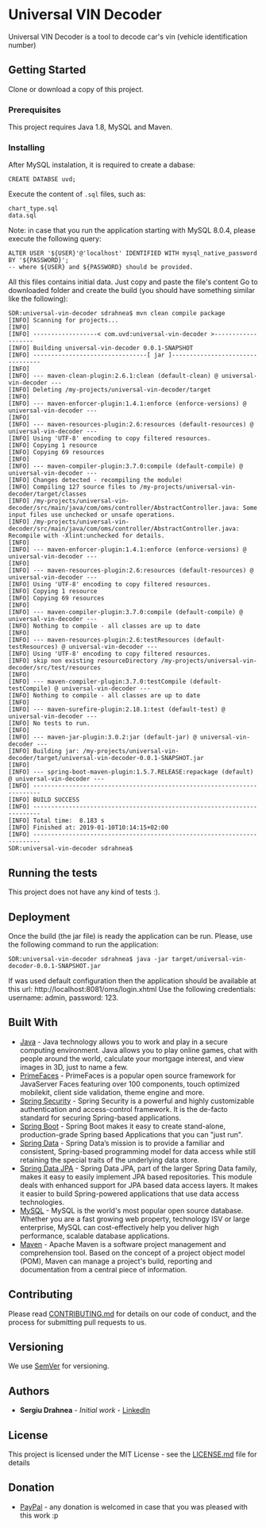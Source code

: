 # Universal VIN Decoder

Universal VIN Decoder is a tool to decode car's vin (vehicle identification number)

## Getting Started

Clone or download a copy of this project.

### Prerequisites

This project requires Java 1.8, MySQL and Maven.

### Installing

After MySQL instalation, it is required to create a dabase:

```
CREATE DATABSE uvd;
```
Execute the content of `.sql` files, such as: 
```
chart_type.sql
data.sql
```
Note: in case that you run the application starting with MySQL 8.0.4, please execute the following query:
```
ALTER USER '${USER}'@'localhost' IDENTIFIED WITH mysql_native_password BY '${PASSWORD}';
-- where ${USER} and ${PASSWORD} should be provided. 
```
All this files contains initial data. Just copy and paste the file's content Go to downloaded folder and create the build (you should have something similar like the following):
```
SDR:universal-vin-decoder sdrahnea$ mvn clean compile package
[INFO] Scanning for projects...
[INFO] 
[INFO] ------------------< com.uvd:universal-vin-decoder >-------------------
[INFO] Building universal-vin-decoder 0.0.1-SNAPSHOT
[INFO] --------------------------------[ jar ]---------------------------------
[INFO] 
[INFO] --- maven-clean-plugin:2.6.1:clean (default-clean) @ universal-vin-decoder ---
[INFO] Deleting /my-projects/universal-vin-decoder/target
[INFO] 
[INFO] --- maven-enforcer-plugin:1.4.1:enforce (enforce-versions) @ universal-vin-decoder ---
[INFO] 
[INFO] --- maven-resources-plugin:2.6:resources (default-resources) @ universal-vin-decoder ---
[INFO] Using 'UTF-8' encoding to copy filtered resources.
[INFO] Copying 1 resource
[INFO] Copying 69 resources
[INFO] 
[INFO] --- maven-compiler-plugin:3.7.0:compile (default-compile) @ universal-vin-decoder ---
[INFO] Changes detected - recompiling the module!
[INFO] Compiling 127 source files to /my-projects/universal-vin-decoder/target/classes
[INFO] /my-projects/universal-vin-decoder/src/main/java/com/oms/controller/AbstractController.java: Some input files use unchecked or unsafe operations.
[INFO] /my-projects/universal-vin-decoder/src/main/java/com/oms/controller/AbstractController.java: Recompile with -Xlint:unchecked for details.
[INFO] 
[INFO] --- maven-enforcer-plugin:1.4.1:enforce (enforce-versions) @ universal-vin-decoder ---
[INFO] 
[INFO] --- maven-resources-plugin:2.6:resources (default-resources) @ universal-vin-decoder ---
[INFO] Using 'UTF-8' encoding to copy filtered resources.
[INFO] Copying 1 resource
[INFO] Copying 69 resources
[INFO] 
[INFO] --- maven-compiler-plugin:3.7.0:compile (default-compile) @ universal-vin-decoder ---
[INFO] Nothing to compile - all classes are up to date
[INFO] 
[INFO] --- maven-resources-plugin:2.6:testResources (default-testResources) @ universal-vin-decoder ---
[INFO] Using 'UTF-8' encoding to copy filtered resources.
[INFO] skip non existing resourceDirectory /my-projects/universal-vin-decoder/src/test/resources
[INFO] 
[INFO] --- maven-compiler-plugin:3.7.0:testCompile (default-testCompile) @ universal-vin-decoder ---
[INFO] Nothing to compile - all classes are up to date
[INFO] 
[INFO] --- maven-surefire-plugin:2.18.1:test (default-test) @ universal-vin-decoder ---
[INFO] No tests to run.
[INFO] 
[INFO] --- maven-jar-plugin:3.0.2:jar (default-jar) @ universal-vin-decoder ---
[INFO] Building jar: /my-projects/universal-vin-decoder/target/universal-vin-decoder-0.0.1-SNAPSHOT.jar
[INFO] 
[INFO] --- spring-boot-maven-plugin:1.5.7.RELEASE:repackage (default) @ universal-vin-decoder ---
[INFO] ------------------------------------------------------------------------
[INFO] BUILD SUCCESS
[INFO] ------------------------------------------------------------------------
[INFO] Total time:  8.183 s
[INFO] Finished at: 2019-01-10T10:14:15+02:00
[INFO] ------------------------------------------------------------------------
SDR:universal-vin-decoder sdrahnea$ 
```

## Running the tests

This project does not have any kind of tests :).

## Deployment

Once the build (the jar file) is ready the application can be run. Please, use the following command to run the application:
```
SDR:universal-vin-decoder sdrahnea$ java -jar target/universal-vin-decoder-0.0.1-SNAPSHOT.jar
```
If was used default configuration then the application should be available at this url: http://localhost:8081/oms/login.xhtml 
Use the following credentials: username: admin, password: 123.

## Built With

* [Java](https://www.java.com/en/download/) - Java technology allows you to work and play in a secure computing environment. Java allows you to play online games, chat with people around the world, calculate your mortgage interest, and view images in 3D, just to name a few.
* [PrimeFaces](https://www.primefaces.org/) - PrimeFaces is a popular open source framework for JavaServer Faces featuring over 100 components, touch optimized mobilekit, client side validation, theme engine and more.
* [Spring Security](https://spring.io/projects/spring-security) - Spring Security is a powerful and highly customizable authentication and access-control framework. It is the de-facto standard for securing Spring-based applications.
* [Spring Boot](https://spring.io/projects/spring-boot) - Spring Boot makes it easy to create stand-alone, production-grade Spring based Applications that you can "just run".
* [Spring Data](https://spring.io/projects/spring-data) - Spring Data’s mission is to provide a familiar and consistent, Spring-based programming model for data access while still retaining the special traits of the underlying data store.
* [Spring Data JPA](https://spring.io/projects/spring-data-jpa) - Spring Data JPA, part of the larger Spring Data family, makes it easy to easily implement JPA based repositories. This module deals with enhanced support for JPA based data access layers. It makes it easier to build Spring-powered applications that use data access technologies.
* [MySQL](https://www.mysql.com/) - MySQL is the world's most popular open source database. Whether you are a fast growing web property, technology ISV or large enterprise, MySQL can cost-effectively help you deliver high performance, scalable database applications.
* [Maven](https://maven.apache.org/) - Apache Maven is a software project management and comprehension tool. Based on the concept of a project object model (POM), Maven can manage a project's build, reporting and documentation from a central piece of information. 

## Contributing

Please read [CONTRIBUTING.md](CONTRIBUTING.md) for details on our code of conduct, and the process for submitting pull requests to us.

## Versioning

We use [SemVer](http://semver.org/) for versioning.

## Authors

* **Sergiu Drahnea** - *Initial work* - [LinkedIn](https://www.linkedin.com/in/sergiu-drahnea-563745123)

## License

This project is licensed under the MIT License - see the [LICENSE.md](LICENSE.md) file for details

## Donation
* [PayPal](https://www.paypal.me/sdrahnea) - any donation is welcomed in case that you was pleased with this work :p

